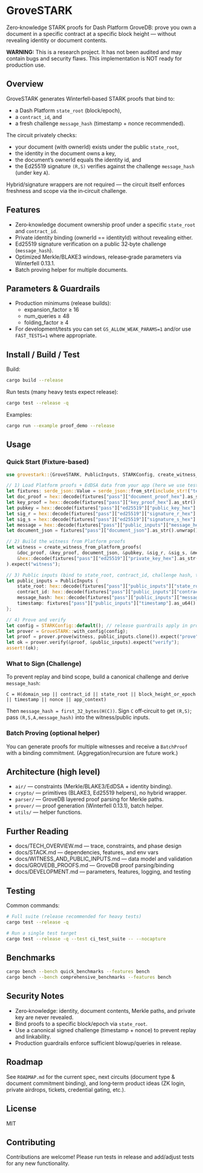 # GroveSTARK

Zero‑knowledge STARK proofs for Dash Platform GroveDB: prove you own a document in a specific contract at a specific block height — without revealing identity or document contents.

**WARNING:** This is a research project. It has not been audited and may contain bugs and security flaws. This implementation is NOT ready for production use.

## Overview

GroveSTARK generates Winterfell‑based STARK proofs that bind to:
- a Dash Platform `state_root` (block/epoch),
- a `contract_id`, and
- a fresh challenge `message_hash` (timestamp + nonce recommended).

The circuit privately checks:
- your document (with ownerId) exists under the public `state_root`,
- the identity in the document owns a key,
- the document’s ownerId equals the identity id, and
- the Ed25519 signature `(R,S)` verifies against the challenge `message_hash` (under key `A`).

Hybrid/signature wrappers are not required — the circuit itself enforces freshness and scope via the in‑circuit challenge.

## Features

- Zero‑knowledge document ownership proof under a specific `state_root` and `contract_id`.
- Private identity binding (ownerId == identityId) without revealing either.
- Ed25519 signature verification on a public 32‑byte challenge (`message_hash`).
- Optimized Merkle/BLAKE3 windows, release‑grade parameters via Winterfell 0.13.1.
- Batch proving helper for multiple documents.

## Parameters & Guardrails

- Production minimums (release builds):
  - expansion_factor ≥ 16
  - num_queries ≥ 48
  - folding_factor ≥ 4
- For development/tests you can set `GS_ALLOW_WEAK_PARAMS=1` and/or use `FAST_TESTS=1` where appropriate.

## Install / Build / Test

Build:
```bash
cargo build --release
```

Run tests (many heavy tests expect release):
```bash
cargo test --release -q
```

Examples:
```bash
cargo run --example proof_demo --release
```

## Usage

### Quick Start (Fixture‑based)

```rust
use grovestark::{GroveSTARK, PublicInputs, STARKConfig, create_witness_from_platform_proofs};

// 1) Load Platform proofs + EdDSA data from your app (here we use test fixtures)
let fixtures: serde_json::Value = serde_json::from_str(include_str!("tests/fixtures/PASS_AND_FAIL.json")).unwrap();
let doc_proof = hex::decode(fixtures["pass"]["document_proof_hex"].as_str().unwrap()).unwrap();
let key_proof = hex::decode(fixtures["pass"]["key_proof_hex"].as_str().unwrap()).unwrap();
let pubkey = hex::decode(fixtures["pass"]["ed25519"]["public_key_hex"].as_str().unwrap()).unwrap().try_into().unwrap();
let sig_r = hex::decode(fixtures["pass"]["ed25519"]["signature_r_hex"].as_str().unwrap()).unwrap().try_into().unwrap();
let sig_s = hex::decode(fixtures["pass"]["ed25519"]["signature_s_hex"].as_str().unwrap()).unwrap().try_into().unwrap();
let message = hex::decode(fixtures["pass"]["public_inputs"]["message_hex"].as_str().unwrap()).unwrap();
let document_json = fixtures["pass"]["document_json"].as_str().unwrap().as_bytes().to_vec();

// 2) Build the witness from Platform proofs
let witness = create_witness_from_platform_proofs(
    &doc_proof, &key_proof, document_json, &pubkey, &sig_r, &sig_s, &message,
    &hex::decode(fixtures["pass"]["ed25519"]["private_key_hex"].as_str().unwrap()).unwrap().try_into().unwrap(),
).expect("witness");

// 3) Public inputs (bind to state_root, contract_id, challenge hash, timestamp)
let public_inputs = PublicInputs {
    state_root: hex::decode(fixtures["pass"]["public_inputs"]["state_root_hex"].as_str().unwrap()).unwrap().try_into().unwrap(),
    contract_id: hex::decode(fixtures["pass"]["public_inputs"]["contract_id_hex"].as_str().unwrap()).unwrap().try_into().unwrap(),
    message_hash: hex::decode(fixtures["pass"]["public_inputs"]["message_hex"].as_str().unwrap()).unwrap().try_into().unwrap(),
    timestamp: fixtures["pass"]["public_inputs"]["timestamp"].as_u64().unwrap(),
};

// 4) Prove and verify
let config = STARKConfig::default(); // release guardrails apply in production
let prover = GroveSTARK::with_config(config);
let proof = prover.prove(witness, public_inputs.clone()).expect("prove");
let ok = prover.verify(&proof, &public_inputs).expect("verify");
assert!(ok);
```

### What to Sign (Challenge)

To prevent replay and bind scope, build a canonical challenge and derive `message_hash`:

`C = H(domain_sep || contract_id || state_root || block_height_or_epoch || timestamp || nonce || app_context)`

Then `message_hash = first_32_bytes(H(C))`. Sign `C` off‑circuit to get `(R,S)`; pass `(R,S,A,message_hash)` into the witness/public inputs.

### Batch Proving (optional helper)

You can generate proofs for multiple witnesses and receive a `BatchProof` with a binding commitment. (Aggregation/recursion are future work.)

## Architecture (high level)

- `air/` — constraints (Merkle/BLAKE3/EdDSA + identity binding).
- `crypto/` — primitives (BLAKE3, Ed25519 helpers), no hybrid wrapper.
- `parser/` — GroveDB layered proof parsing for Merkle paths.
- `prover/` — proof generation (Winterfell 0.13.1), batch helper.
- `utils/` — helper functions.

## Further Reading

- docs/TECH_OVERVIEW.md — trace, constraints, and phase design
- docs/STACK.md — dependencies, features, and env vars
- docs/WITNESS_AND_PUBLIC_INPUTS.md — data model and validation
- docs/GROVEDB_PROOFS.md — GroveDB proof parsing/binding
- docs/DEVELOPMENT.md — parameters, features, logging, and testing

## Testing

Common commands:
```bash
# Full suite (release recommended for heavy tests)
cargo test --release -q

# Run a single test target
cargo test --release -q --test ci_test_suite -- --nocapture
```

## Benchmarks

```bash
cargo bench --bench quick_benchmarks --features bench
cargo bench --bench comprehensive_benchmarks --features bench
```

## Security Notes

- Zero‑knowledge: identity, document contents, Merkle paths, and private key are never revealed.
- Bind proofs to a specific block/epoch via `state_root`.
- Use a canonical signed challenge (timestamp + nonce) to prevent replay and linkability.
- Production guardrails enforce sufficient blowup/queries in release.

## Roadmap

See `ROADMAP.md` for the current spec, next circuits (document type & document commitment binding), and long‑term product ideas (ZK login, private airdrops, tickets, credential gating, etc.).

## License

MIT

## Contributing

Contributions are welcome! Please run tests in release and add/adjust tests for any new functionality.

